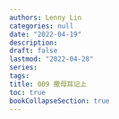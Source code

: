 ```yaml
---
authors: Lenny Lin
categories: null
date: "2022-04-19"
description: 
draft: false
lastmod: "2022-04-28"
series: 
tags: 
title: 009 撒母耳记上
toc: true
bookCollapseSection: true
---
```






